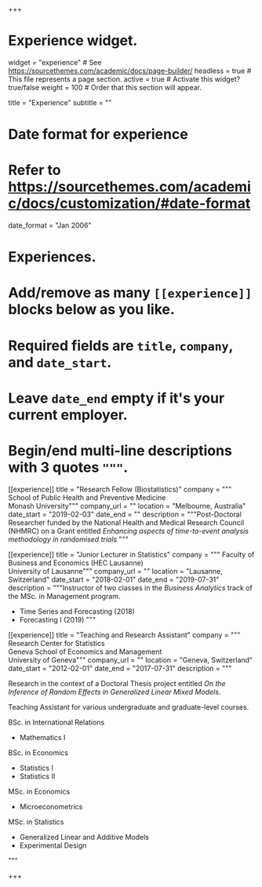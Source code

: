 +++
# Experience widget.
widget = "experience"  # See https://sourcethemes.com/academic/docs/page-builder/
headless = true  # This file represents a page section.
active = true  # Activate this widget? true/false
weight = 100  # Order that this section will appear.

title = "Experience"
subtitle = ""

# Date format for experience
#   Refer to https://sourcethemes.com/academic/docs/customization/#date-format
date_format = "Jan 2006"

# Experiences.
#   Add/remove as many `[[experience]]` blocks below as you like.
#   Required fields are `title`, `company`, and `date_start`.
#   Leave `date_end` empty if it's your current employer.
#   Begin/end multi-line descriptions with 3 quotes `"""`.
[[experience]]
  title = "Research Fellow (Biostatistics)"
  company = """
  School of Public Health and Preventive Medicine  
  Monash University"""
  company_url = ""
  location = "Melbourne, Australia"
  date_start = "2019-02-03"
  date_end = ""
  description = """Post-Doctoral Researcher funded by the National Health and Medical Research Council (NHMRC) on a Grant  entitled _Enhancing aspects of time-to-event analysis methodology in randomised trials_
  """

[[experience]]
  title = "Junior Lecturer in Statistics"
  company = """
  Faculty of Business and Economics (HEC Lausanne)   
  University of Lausanne"""
  company_url = ""
  location = "Lausanne, Switzerland"
  date_start = "2018-02-01"
  date_end = "2019-07-31"
  description = """Instructor of two classes in the _Business Analytics_ track of the MSc. in Management program. 
  
  * Time Series and Forecasting (2018)
  * Forecasting I (2019)
  """

[[experience]]
  title = "Teaching and Research Assistant"
  company = """
  Research Center for Statistics  
  Geneva School of Economics and Management  
  University of Geneva"""
  company_url = ""
  location = "Geneva, Switzerland"
  date_start = "2012-02-01"
  date_end = "2017-07-31"
  description = """
  
  Research in the context of a Doctoral Thesis project entitled _On the Inference of Random Effects in Generalized Linear Mixed Models_.

  Teaching Assistant for various undergraduate and graduate-level courses.
  
  BSc. in International Relations
  * Mathematics I 
  
  BSc. in Economics 
  * Statistics I
  * Statistics II  
  
  MSc. in Economics
  * Microeconometrics 
  
  MSc. in Statistics
  * Generalized Linear and Additive Models
  * Experimental Design   
  
  """

+++
